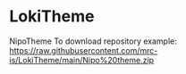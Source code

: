 # LokiTheme
NipoTheme
To download repository example:
https://raw.githubusercontent.com/mrc-is/LokiTheme/main/Nipo%20theme.zip
